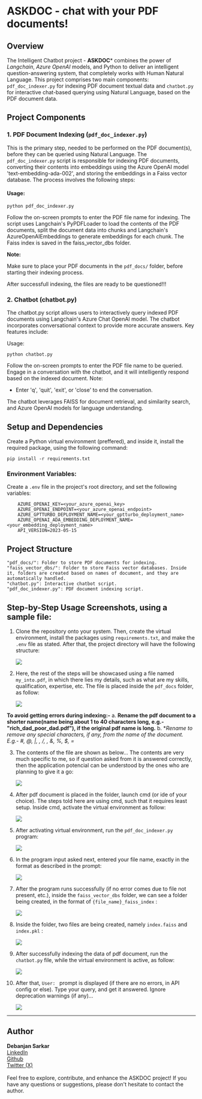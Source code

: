 # ASKDOC - chat with your PDF documents!

## Overview

The Intelligent Chatbot project - **ASKDOC*** combines the power of *Langchain*, *Azure OpenAI* models, and Python to deliver an intelligent question-answering system, that completely works with Human Natural Language. This project comprises two main components: `pdf_doc_indexer.py` for indexing PDF document textual data and `chatbot.py` for interactive chat-based querying using Natural Language, based on the PDF document data.

## Project Components

### 1. PDF Document Indexing (`pdf_doc_indexer.py`)

This is the primary step, needed to be performed on the PDF document(s), before they can be queried using Natural Language.
The `pdf_doc_indexer.py` script is responsible for indexing PDF documents, converting their contents into embeddings using the Azure OpenAI model 'text-embedding-ada-002', and storing the embeddings in a Faiss vector database. The process involves the following steps:

#### Usage:

```
python pdf_doc_indexer.py
```

Follow the on-screen prompts to enter the PDF file name for indexing. The script uses Langchain's PyPDFLoader to load the contents of the PDF documents, split the document data into chunks and Langchain's AzureOpenAIEmbeddings to generate embeddings for each chunk. The Faiss index is saved in the faiss_vector_dbs folder.

**Note:**

Make sure to place your PDF documents in the `pdf_docs/` folder, before starting their indexing process.

After successfull indexing, the files are ready to be questioned!!!



### 2. Chatbot (chatbot.py)

The chatbot.py script allows users to interactively query indexed PDF documents using Langchain's Azure Chat OpenAI model. The chatbot incorporates conversational context to provide more accurate answers. Key features include:

Usage:
```
python chatbot.py
```

Follow the on-screen prompts to enter the PDF file name to be queried. Engage in a conversation with the chatbot, and it will intelligently respond based on the indexed document.
Note:

- Enter 'q', 'quit', 'exit', or 'close' to end the conversation.

The chatbot leverages FAISS for document retrieval, and similarity search, and Azure OpenAI models for language understanding.

## Setup and Dependencies
Create a Python virtual environment (preffered), and inside it, install the required package, using the following command:

    pip install -r requirements.txt

### Environment Variables:

Create a `.env` file in the project's root directory, and set the following variables:


        AZURE_OPENAI_KEY=<your_azure_openai_key>
        AZURE_OPENAI_ENDPOINT=<your_azure_openai_endpoint>
        AZURE_GPTTURBO_DEPLOYMENT_NAME=<your_gptturbo_deployment_name>
        AZURE_OPENAI_ADA_EMBEDDING_DEPLOYMENT_NAME=<your_embedding_deployment_name>
        API_VERSION=2023-05-15

## Project Structure

    "pdf_docs/": Folder to store PDF documents for indexing.
    "faiss_vector_dbs/": Folder to store Faiss vector databases. Inside it, folders are created based on names of document, and they are automatically handled.
    "chatbot.py": Interactive chatbot script.
    "pdf_doc_indexer.py": PDF document indexing script.

## Step-by-Step Usage Screenshots, using a sample file:

1. Clone the repository onto your system. Then, create the virtual environment, install the packages using `requirements.txt`, and make the `.env` file as stated. After that, the project directory will have the following structure:

	<img src="./screenshots/01-project_structure.png">


2. Here, the rest of the steps will be showcased using a file named `my_into.pdf`, in which there lies my details, such as what are my skills, qualification, expertise, etc. The file is placed inside the `pdf_docs` folder, as follow:

	<img src="./screenshots/02-pdf_file_in_pdf_docs.png">

**To avoid getting errors during indexing:-**
	a. **Rename the pdf document to a shorter name(name being about 1 to 40 characters long, e.g.- "rich_dad_poor_dad.pdf"), if the original pdf name is long.**
	b. **Rename to remove any special characters, if any, from the name of the document. E.g.- #, @, |, \, /, *, &, %, $, =**

3. The contents of the file are shown as below... The contents are very much specific to me, so if question asked from it is answered correctly, then the application potencial can be understood by the ones who are planning to give it a go:
	
	<img src="./screenshots/03-file_text.png">

4. After pdf document is placed in the folder, launch cmd (or ide of your choice). The steps told here are using cmd, such that it requires least setup. Inside cmd, activate the virtual environment as follow:

	<img src="./screenshots/04-activate_virtual_ev.png">

5. After activating virtual environment, run the `pdf_doc_indexer.py` program:

	<img src="./screenshots/05-run_indexer.png">

6. In the program input asked next, entered your file name, exactly in the format as described in the prompt:

	<img src="./screenshots/06-enter_filename.png">

7. After the program runs successfully (if no error comes due to file not present, etc.), inside the `faiss_vector_dbs` folder, we can see a folder being created, in the format of `{file_name}_faiss_index` :

	<img src="./screenshots/07-faiss_index_folder_of_pdf.png">

8. Inside the folder, two files are being created, namely `index.faiss` and `index.pkl` :

	<img src="./screenshots/08-faiss_index_files.png">

9. After successfully indexing the data of pdf document, run the `chatbot.py` file, while the virtual environment is active, as follow:

	<img src="./screenshots/09-run_chatbot_enter_filename.png">

10. After that, `User: ` prompt is displayed (if there are no errors, in API config or else). Type your query, and get it answered. Ignore deprecation warnings (if any)...

	<img src="./screenshots/10-interactive_qa.png">

---------------------------------------------------------------------------------------------------------------------------------------------------------------------

## Author

**Debanjan Sarkar**<br>
<a href="https://www.linkedin.com/in/debanjan-sarkar-2001/" target="_blank">LinkedIn</a><br>
<a href="https://github.com/DebanjanSarkar" target="_blank">Github</a><br>
<a href="https://twitter.com/darkolexis" target="_blank">Twitter (X)</a><br><br>
Feel free to explore, contribute, and enhance the ASKDOC project! If you have any questions or suggestions, please don't hesitate to contact the author. 
